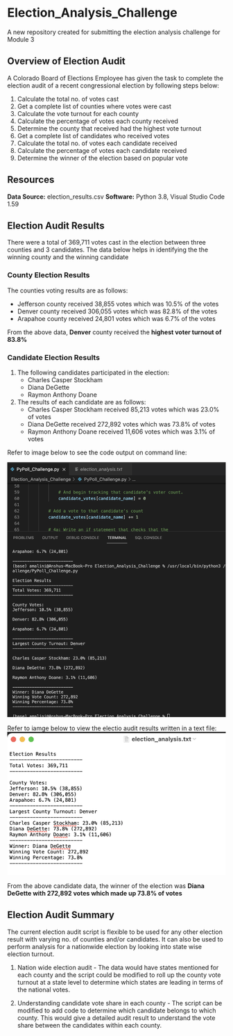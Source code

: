 # Election_Analysis_Challenge
A new repository created for submitting the election analysis challenge for Module 3
## Overview of Election Audit 
A Colorado Board of Elections Employee has given the task to complete the election audit of a recent congressional election by following steps below:
1. Calculate the total no. of votes cast
2. Get a complete list of counties where votes were cast
3. Calculate the vote turnout for each county
4. Calculate the percentage of votes each county received
5. Determine the county that received had the highest vote turnout
6. Get a complete list of candidates who received votes
7. Calculate the total no. of votes each candidate received
8. Calculate the percentage of votes each candidate received
9. Determine the winner of the election based on popular vote

## Resources
**Data Source:** election_results.csv
**Software:** Python 3.8, Visual Studio Code 1.59

## Election Audit Results
There were a total of 369,711 votes cast in the election between three counties and 3 candidates. The data below helps in identifying the the winning county and the winning candidate

### County Election Results
The counties voting results are as follows:
- Jefferson county received 38,855 votes which was 10.5% of the votes
- Denver county received 306,055 votes which was 82.8% of the votes
- Arapahoe county received 24,801 votes which was 6.7% of the votes

From the above data, **Denver** county received the **highest voter turnout of 83.8%**

### Candidate Election Results
1. The following candidates participated in the election:
    - Charles Casper Stockham
    - Diana DeGette
    - Raymon Anthony Doane
2. The results of each candidate are as follows:
    - Charles Casper Stockham received 85,213 votes which was 23.0% of votes 
    - Diana DeGette received 272,892 votes which was 73.8% of votes
    - Raymon Anthony Doane received 11,606 votes which was 3.1% of votes

Refer to image below to see the code output on command line:

![Command Line Output](/Images/ElectionResults_CommandLine.png)

Refer to iamge below to view the electio audit results written in a text file:           
![Text File Output](/Images/ElectionResults_TextFile.png)

From the above candidate data, the winner of the election was **Diana DeGette with 272,892 votes which made up 73.8% of votes**

## Election Audit Summary
The current election audit script is flexible to be used for any other election result with varying no. of counties and/or candidates. It can also be used to perform analysis for a nationwide election by looking into state wise election turnout.

1. Nation wide election audit - The data would have states mentioned for each county and the script could be modified to roll up the county vote turnout at a state level to determine which states are leading in terms of the national votes.

2. Understanding candidate vote share in each county - The script can be modified to add code to determine which candidate belongs to which county. This would give a detailed audit result to understand the vote share between the candidates within each county.


